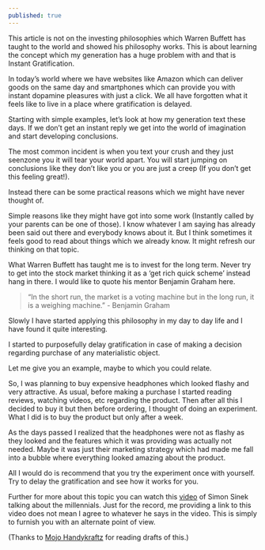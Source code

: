 ```yaml
---
published: true
---
```

This article is not on the investing philosophies which Warren Buffett has taught to the world and showed his philosophy works. This is about learning the concept which my generation has a huge problem with and that is Instant Gratification.

In today’s world where we have websites like Amazon which can deliver goods on the same day and smartphones which can provide you with instant dopamine pleasures with just a click. We all have forgotten what it feels like to live in a place where gratification is delayed.

Starting with simple examples, let’s look at how my generation text these days. If we don’t get an instant reply we get into the world of imagination and start developing conclusions. 

The most common incident is when you text your crush and they just seenzone you it will tear your world apart. You will start jumping on conclusions like they don’t like you or you are just a creep (If you don’t get this feeling great!). 

Instead there can be some practical reasons which we might have never thought of. 

Simple reasons like they might have got into some work (Instantly called by your parents can be one of those). I know whatever I am saying has already been said out there and everybody knows about it. But I think sometimes it feels good to read about things which we already know. It might refresh our thinking on that topic.

What Warren Buffett has taught me is to invest for the long term. Never try to get into the stock market thinking it as a ‘get rich quick scheme’ instead hang in there. I would like to quote his mentor Benjamin Graham here.

> “In the short run, the market is a voting machine but in the long run, it is a weighing machine.” - Benjamin Graham

Slowly I have started applying this philosophy in my day to day life and I have found it quite interesting. 

I started to purposefully delay gratification in case of making a decision regarding purchase of any materialistic object.

Let me give you an example, maybe to which you could relate.

So, I was planning to buy expensive headphones which looked flashy and very attractive. As usual, before making a purchase I started reading reviews, watching videos, etc regarding the product. Then after all this I decided to buy it but then before ordering, I thought of doing an experiment. What I did is to buy the product but only after a week.

As the days passed I realized that the headphones were not as flashy as they looked and the features which it was providing was actually not needed. Maybe it was just their marketing strategy which had made me fall into a bubble where everything looked amazing about the product.

All I would do is recommend that you try the experiment once with yourself. Try to delay the gratification and see how it works for you.

Further for more about this topic you can watch this [video](https://www.youtube.com/watch?v=xNgQOHwsIbg) of Simon Sinek talking about the millennials. Just for the record, me providing a link to this video does not mean I agree to whatever he says in the video. This is simply to furnish you with an alternate point of view.

(Thanks to [Mojo Handykraftz](https://www.mojohandykraftz.com/) for reading drafts of this.)
